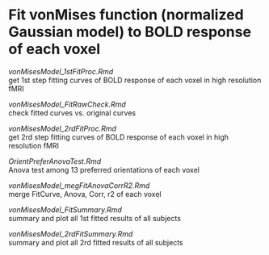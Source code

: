 # Fit vonMises function (normalized Gaussian model) to BOLD response of each voxel

*vonMisesModel_1stFitProc.Rmd* <br />
get 1st step fitting curves of BOLD response of each voxel in high resolution fMRI <br />

*vonMisesModel_FitRawCheck.Rmd* <br />
check fitted curves vs. original curves <br />

*vonMisesModel_2rdFitProc.Rmd* <br />
get 2rd step fitting curves of BOLD response of each voxel in high resolution fMRI <br />

*OrientPreferAnovaTest.Rmd* <br />
Anova test among 13 preferred orientations of each voxel <br />

*vonMisesModel_megFitAnovaCorrR2.Rmd* <br />
merge FitCurve, Anova, Corr, r2 of each voxel <br />

*vonMisesModel_FitSummary.Rmd* <br />
summary and plot all 1st fitted results of all subjects <br />

*vonMisesModel_2rdFitSummary.Rmd*<br />
summary and plot all 2rd fitted results of all subjects <br />
